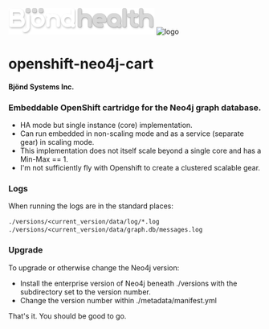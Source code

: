 
![](https://raw.githubusercontent.com/Bjond/openshift-neo4j-cart/master/images/BjondHealthLOGO-WhiteGrey.png "Bjönd Health Inc.")
![logo](/images/favicon.ico)


openshift-neo4j-cart
====================

#### Bjönd Systems Inc.

### Embeddable OpenShift cartridge for the Neo4j graph database.


* HA mode but single instance (core) implementation.
* Can run embedded in non-scaling mode and as a service (separate gear) in scaling mode.
* This implementation does not itself scale beyond a single core and has a Min-Max == 1.
* I'm not sufficiently fly with Openshift to create a clustered scalable gear. 


### Logs
When running the logs are in the standard places:

```shell
./versions/<current_version/data/log/*.log
./versions/<current_version/data/graph.db/messages.log
```

### Upgrade
To upgrade or otherwise change the Neo4j version:

* Install the enterprise version of Neo4j beneath ./versions with the subdirectory set to the version number.
* Change the version number within ./metadata/manifest.yml


That's it. You should be good to go. 




